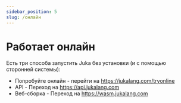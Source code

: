 ```yaml
---
sidebar_position: 5
slug: /онлайн
---
```


# Работает онлайн

Есть три способа запустить Juka без установки (и с помощью сторонней системы):

- Попробуйте онлайн - перейти на https://jukalang.com/tryonline
- API - Переход на https://api.jukalang.com
- Веб-сборка - Переход на https://wasm.jukalang.com